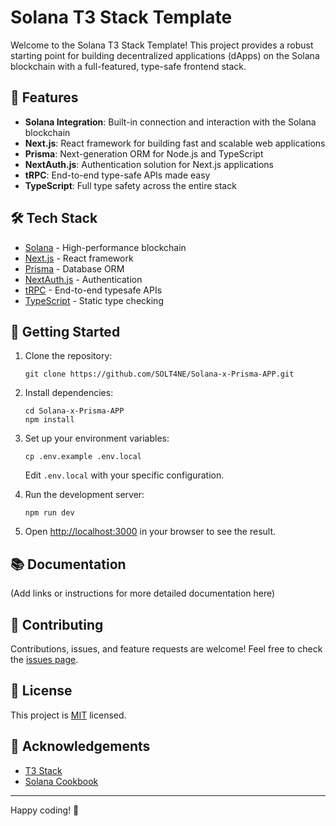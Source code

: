 # Solana T3 Stack Template

Welcome to the Solana T3 Stack Template! This project provides a robust starting point for building decentralized applications (dApps) on the Solana blockchain with a full-featured, type-safe frontend stack.

## 🚀 Features

- **Solana Integration**: Built-in connection and interaction with the Solana blockchain
- **Next.js**: React framework for building fast and scalable web applications
- **Prisma**: Next-generation ORM for Node.js and TypeScript
- **NextAuth.js**: Authentication solution for Next.js applications
- **tRPC**: End-to-end type-safe APIs made easy
- **TypeScript**: Full type safety across the entire stack

## 🛠 Tech Stack

- [Solana](https://solana.com/) - High-performance blockchain
- [Next.js](https://nextjs.org/) - React framework
- [Prisma](https://www.prisma.io/) - Database ORM
- [NextAuth.js](https://next-auth.js.org/) - Authentication
- [tRPC](https://trpc.io/) - End-to-end typesafe APIs
- [TypeScript](https://www.typescriptlang.org/) - Static type checking

## 🚦 Getting Started

1. Clone the repository:
   ```
   git clone https://github.com/SOLT4NE/Solana-x-Prisma-APP.git
   ```

2. Install dependencies:
   ```
   cd Solana-x-Prisma-APP
   npm install
   ```

3. Set up your environment variables:
   ```
   cp .env.example .env.local
   ```
   Edit `.env.local` with your specific configuration.

4. Run the development server:
   ```
   npm run dev
   ```

5. Open [http://localhost:3000](http://localhost:3000) in your browser to see the result.

## 📚 Documentation

(Add links or instructions for more detailed documentation here)

## 🤝 Contributing

Contributions, issues, and feature requests are welcome! Feel free to check the [issues page](https://github.com/SOLT4NE/Solana-x-Prisma-APP/issues).

## 📝 License

This project is [MIT](https://opensource.org/licenses/MIT) licensed.

## 🙏 Acknowledgements

- [T3 Stack](https://create.t3.gg/)
- [Solana Cookbook](https://solanacookbook.com/)

---

Happy coding! 🎉
